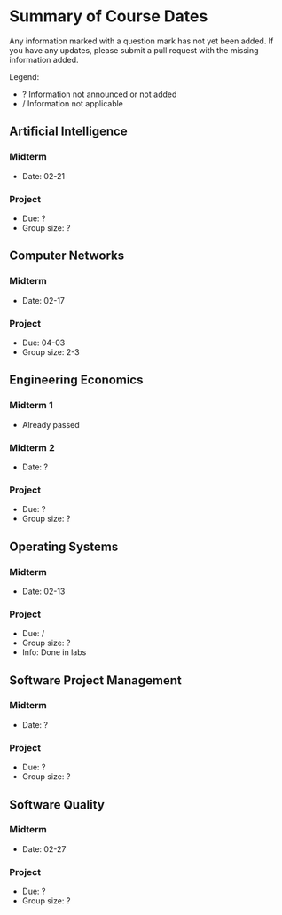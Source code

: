 Summary of Course Dates
=======================

Any information marked with a question mark has not yet been added.
If you have any updates, please submit a pull request with the missing
information added.

Legend:
- ? Information not announced or not added
- / Information not applicable

Artificial Intelligence
-----------------------

### Midterm

  * Date: 02-21

### Project

  * Due: ?
  * Group size: ?

Computer Networks
-----------------

### Midterm

  * Date: 02-17

### Project

  * Due: 04-03
  * Group size: 2-3

Engineering Economics
---------------------

### Midterm 1

  * Already passed

### Midterm 2
  
  * Date: ?

### Project

  * Due: ?
  * Group size: ?

Operating Systems
-----------------

### Midterm

  * Date: 02-13

### Project

  * Due: /
  * Group size: ?
  * Info: Done in labs

Software Project Management
---------------------------

### Midterm

  * Date: ?

### Project

  * Due: ?
  * Group size: ?

Software Quality
----------------

### Midterm

  * Date: 02-27

### Project

  * Due: ?
  * Group size: ?
